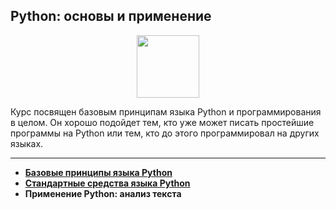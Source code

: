 ## Python: основы и применение

<div id="header" align="center">
  <img src="https://cdn.stepik.net/media/cache/images/courses/512/cover/eb1565502f1f11a0a2d248656ba5ae7c.jpg" width="100"/>
</div>

Курс посвящен базовым принципам языка Python и программирования в целом. Он хорошо подойдет тем, кто уже может писать простейшие программы на Python или тем, кто до этого программировал на других языках.

---

- [**Базовые принципы языка Python**](https://github.com/vypiemzalyubov/python/tree/main/Stepik/Python%20basics%20and%20applications/1.%20Basic%20principles%20of%20the%20Python%20language)
- [**Cтандартные средства языка Python**](https://github.com/vypiemzalyubov/python/blob/main/Stepik/Python%20basics%20and%20applications/2.%20Python%20standard%20tools/python_standart_tools.py)
- **Применение Python: анализ текста**
